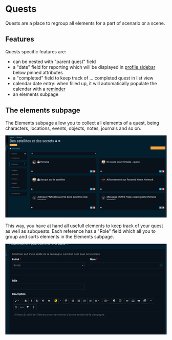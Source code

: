 # Quests

Quests are a place to regroup all elements for a part of scenario or a scene.

## Features
Quests specific features are:
* can be nested with "parent quest" field
* a "date" field for reporting which will be displayed in [profile sidebar](/features/profile-sidebar) below pinned attributes
* a "completed" field to keep track of ... completed quest in list view
* calendar date entry: when filled up, it will automatically populate the calendar with a [reminder](/features/reminders)
* an elements subpage

## The elements subpage
The Elements subpage allow you to collect all elements of a quest, being characters, locations, events, objects, notes, journals and so on.  

![Screenshot_elements](img/quest-elements.png)

This way, you have at hand all usefull elements to keep track of your quest as well as subquests.
Each reference has a "Role" field which all you to group and sorts elements in the Elements subpage.  

![Screenshot_quest](img/quest-form.png)
